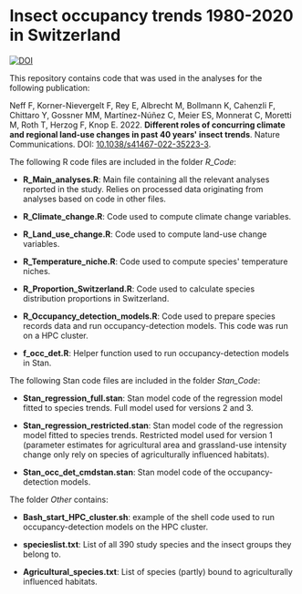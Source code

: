 Insect occupancy trends 1980-2020 in Switzerland
======

[![DOI](https://zenodo.org/badge/485801411.svg)](https://zenodo.org/badge/latestdoi/485801411)

This repository contains code that was used in the analyses for the following publication:

Neff F, Korner-Nievergelt F, Rey E, Albrecht M, Bollmann K, Cahenzli F, Chittaro Y, Gossner MM, Martínez-Núñez C, Meier ES, Monnerat C, Moretti M, Roth T, Herzog F, Knop E. 2022. **Different roles of concurring climate and regional land-use changes in past 40 years' insect trends**. Nature Communications. DOI: [10.1038/s41467-022-35223-3](https://doi.org/10.1038/s41467-022-35223-3).

The following R code files are included in the folder *R_Code*:

-   **R_Main_analyses.R**: Main file containing all the relevant analyses reported in the study. Relies on processed data originating from analyses based on code in other files.

-   **R_Climate_change.R**: Code used to compute climate change variables.

-   **R_Land_use_change.R**: Code used to compute land-use change variables.

-   **R_Temperature_niche.R**: Code used to compute species' temperature niches.

-   **R_Proportion_Switzerland.R**: Code used to calculate species distribution proportions in Switzerland.

-   **R_Occupancy_detection_models.R**: Code used to prepare species records data and run occupancy-detection models. This code was run on a HPC cluster.

-   **f_occ_det.R**: Helper function used to run occupancy-detection models in Stan.

The following Stan code files are included in the folder *Stan_Code*:

-   **Stan_regression_full.stan**: Stan model code of the regression model fitted to species trends. Full model used for versions 2 and 3.

-   **Stan_regression_restricted.stan**: Stan model code of the regression model fitted to species trends. Restricted model used for version 1 (parameter estimates for agricultural area and grassland-use intensity change only rely on species of agriculturally influenced habitats).

-   **Stan_occ_det_cmdstan.stan**: Stan model code of the occupancy-detection models.

The folder *Other* contains:

-   **Bash_start_HPC_cluster.sh**: example of the shell code used to run occupancy-detection models on the HPC cluster.

-   **specieslist.txt**: List of all 390 study species and the insect groups they belong to.

-   **Agricultural_species.txt**: List of species (partly) bound to agriculturally influenced habitats.
